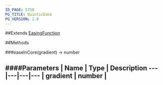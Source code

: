 ```yaml
---
ID_PAGE: 5758
PG_TITLE: QuinticEase
PG_VERSION: 2.0
---
```


##Extends [EasingFunction](page.php?p=5748)


##Methods

###easeInCore(gradient) &rarr; number

####Parameters
 | Name | Type | Description
---|---|---|---
 | gradient | number | 
---
